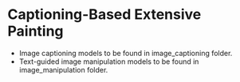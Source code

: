 Captioning-Based Extensive Painting
=============



* Image captioning models to be found in image_captioning folder.
* Text-guided image manipulation models to be found in image_manipulation folder.
